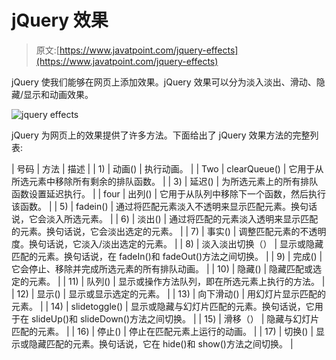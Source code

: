 # jQuery 效果

> 原文:[https://www.javatpoint.com/jquery-effects](https://www.javatpoint.com/jquery-effects)

jQuery 使我们能够在网页上添加效果。jQuery 效果可以分为淡入淡出、滑动、隐藏/显示和动画效果。

![jquery effects](../Images/7a5f52419449f2fae24c8ec8b808f809.png)

jQuery 为网页上的效果提供了许多方法。下面给出了 jQuery 效果方法的完整列表:

| 号码 | 方法 | 描述 |
| 1) | 动画() | 执行动画。 |
| Two | clearQueue() | 它用于从所选元素中移除所有剩余的排队函数。 |
| 3) | 延迟() | 为所选元素上的所有排队函数设置延迟执行。 |
| four | 出列() | 它用于从队列中移除下一个函数，然后执行该函数。 |
| 5) | fadein() | 通过将匹配元素淡入不透明来显示匹配元素。换句话说，它会淡入所选元素。 |
| 6) | 淡出() | 通过将匹配的元素淡入透明来显示匹配的元素。换句话说，它会淡出选定的元素。 |
| 7) | 事实() | 调整匹配元素的不透明度。换句话说，它淡入/淡出选定的元素。 |
| 8) | 淡入淡出切换（） | 显示或隐藏匹配的元素。换句话说，在 fadeIn()和 fadeOut()方法之间切换。 |
| 9) | 完成() | 它会停止、移除并完成所选元素的所有排队动画。 |
| 10) | 隐藏() | 隐藏匹配或选定的元素。 |
| 11) | 队列() | 显示或操作方法队列，即在所选元素上执行的方法。 |
| 12) | 显示() | 显示或显示选定的元素。 |
| 13) | 向下滑动() | 用幻灯片显示匹配的元素。 |
| 14) | slidetoggle() | 显示或隐藏与幻灯片匹配的元素。换句话说，它用于在 slideUp()和 slideDown()方法之间切换。 |
| 15) | 滑移（） | 隐藏与幻灯片匹配的元素。 |
| 16) | 停止() | 停止在匹配元素上运行的动画。 |
| 17) | 切换() | 显示或隐藏匹配的元素。换句话说，它在 hide()和 show()方法之间切换。 |